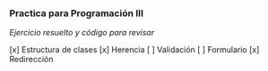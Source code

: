 ### Practica para Programación III

_Ejercicio resuelto y código para revisar_

[x] Estructura de clases
[x] Herencia
[ ] Validación
[ ] Formulario
[x] Redirección

